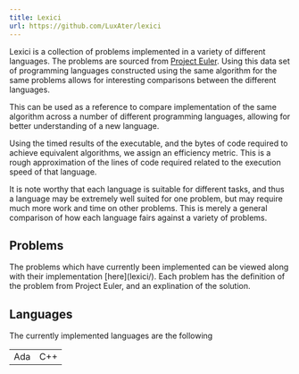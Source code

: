 ```yaml
---
title: Lexici
url: https://github.com/LuxAter/lexici
---
```


Lexici is a collection of problems implemented in a variety of different
languages. The problems are sourced from [Project
Euler](https://projecteuler.net/). Using this data set of programming languages
constructed using the same algorithm for the same problems allows for
interesting comparisons between the different languages.

This can be used as a reference to compare implementation of the same algorithm
across a number of different programming languages, allowing for better
understanding of a new language.

Using the timed results of the executable, and the bytes of code required to
achieve equivalent algorithms, we assign an efficiency metric. This is a rough
approximation of the lines of code required related to the execution speed of
that language.

It is note worthy that each language is suitable for different tasks, and thus
a language may be extremely well suited for one problem, but may require much
more work and time on other problems. This is merely a general comparison of
how each language fairs against a variety of problems.

## Problems ##

<div class="progress">
      <div class="blue determinate" style="width: 10%"></div>
</div>
The problems which have currently been implemented can be viewed along with
their implementation [here](lexici/).  Each problem has the definition of the
problem from Project Euler, and an explination of the solution.

## Languages ##

The currently implemented languages are the following

|     |     |
|-----|-----|
| Ada | C++ |

